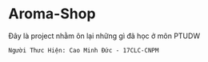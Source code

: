 # Aroma-Shop
Đây là project nhằm ôn lại những gì đã học ở môn PTUDW  
```
Người Thưc Hiện: Cao Minh Đức - 17CLC-CNPM
```
